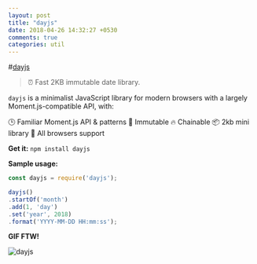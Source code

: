 ```yaml
---
layout: post
title: "dayjs"
date: 2018-04-26 14:32:27 +0530
comments: true
categories: util
---
```


#[dayjs](https://www.npmjs.com/package/dayjs)
> ⏰ Fast 2KB immutable date library.

`dayjs` is a minimalist JavaScript library for modern browsers with a largely Moment.js-compatible API, with:

🕒 Familiar Moment.js API & patterns
💪 Immutable
🔥 Chainable
📦 2kb mini library
👫 All browsers support

__Get it:__ `npm install dayjs`

__Sample usage:__

```js
const dayjs = require('dayjs');

dayjs()
.startOf('month')
.add(1, 'day')
.set('year', 2018)
.format('YYYY-MM-DD HH:mm:ss');
```

__GIF FTW!__

![dayjs](/images/dayjs/dayjs.gif)